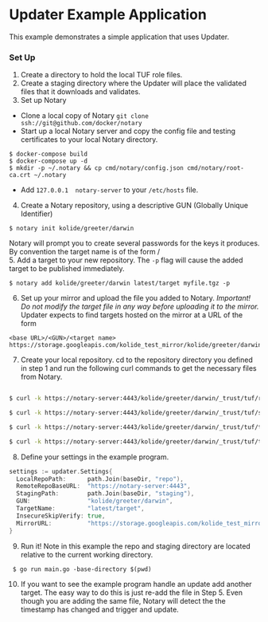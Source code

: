 # Updater Example Application

This example demonstrates a simple application that uses Updater.

### Set Up

1. Create a directory to hold the local TUF role files.
2. Create a staging directory where the Updater will place the validated files
that it downloads and validates.
3. Set up Notary
  - Clone a local copy of Notary ` git clone ssh://git@github.com/docker/notary `
  - Start up a local Notary server and copy the config file and testing
  certificates to your local Notary directory.
  ```
  $ docker-compose build
  $ docker-compose up -d
  $ mkdir -p ~/.notary && cp cmd/notary/config.json cmd/notary/root-ca.crt ~/.notary
  ```
  - Add `127.0.0.1  notary-server` to your `/etc/hosts` file.
4. Create a Notary repository, using a descriptive GUN (Globally Unique Identifier)
```
$ notary init kolide/greeter/darwin
```
Notary will prompt you to create several passwords for the keys it produces. By convention the target name is of the form <version>/<file>  
5. Add a target to your new repository. The `-p` flag will cause the added
target to be published immediately.
```
$ notary add kolide/greeter/darwin latest/target myfile.tgz -p
```
6. Set up your mirror and upload the file you added to Notary.  *Important! Do not
modify the target file in any way before uploading it to the mirror.*  Updater expects to find targets hosted on the mirror at a URL of the form
```
<base URL>/<GUN>/<target name>
https://storage.googleapis.com/kolide_test_mirror/kolide/greeter/darwin/latest/myfile.tgz
```
7. Create your local repository.  cd to the repository directory you defined in
step 1 and run the following curl commands to get the necessary files from Notary.
  ``` bash

  $ curl -k https://notary-server:4443/kolide/greeter/darwin/_trust/tuf/root.json > root.json

  $ curl -k https://notary-server:4443/kolide/greeter/darwin/_trust/tuf/snapshot.json > snapshot.json

  $ curl -k https://notary-server:4443/kolide/greeter/darwin/_trust/tuf/timestamp.json > timestamp.json

  $ curl -k https://notary-server:4443/kolide/greeter/darwin/_trust/tuf/targets.json > targets.json

  ```
8. Define your settings in the example program.

  ``` go
  settings := updater.Settings{
    LocalRepoPath:      path.Join(baseDir, "repo"),
    RemoteRepoBaseURL:  "https://notary-server:4443",
    StagingPath:        path.Join(baseDir, "staging"),
    GUN:                "kolide/greeter/darwin",
    TargetName:         "latest/target",
    InsecureSkipVerify: true,
    MirrorURL:          "https://storage.googleapis.com/kolide_test_mirror",
  }
  ```
9. Run it! Note in this example the repo and staging directory are located relative
to the current working directory.
  ```
   $ go run main.go -base-directory $(pwd)
  ```
10. If you want to see the example program handle an update add another target.  The easy
way to do this is just re-add the file in Step 5. Even though you are adding the same
file, Notary will detect the the timestamp has changed and trigger and update.  
